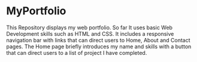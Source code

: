 # MyPortfolio
This Repository displays my web portfolio. So far It uses basic Web Development skills such as HTML and CSS. It includes a responsive navigation bar with links that can direct users to Home, About and Contact pages. The Home page briefly introduces my name and skills with a button that can direct users to a list of project I have completed. 
